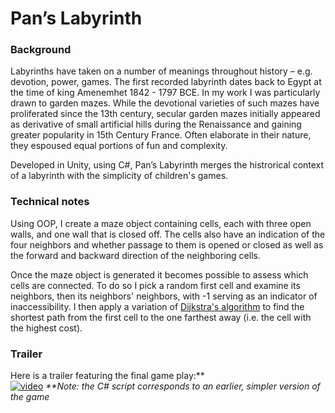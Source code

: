 # Pan’s Labyrinth

### Background
Labyrinths have taken on a number of meanings throughout history – e.g. devotion, power, games. The first recorded labyrinth dates back to Egypt at the time of king Amenemhet 1842 - 1797 BCE. In my work I was particularly drawn to garden mazes. While the devotional varieties of such mazes have proliferated since the 13th century, secular garden mazes initially appeared as derivative of small artificial hills during the Renaissance and gaining greater popularity in 15th Century France. Often elaborate in their nature, they espoused equal portions of fun and complexity. <br />
 
Developed in Unity, using C#, Pan’s Labyrinth merges the histrorical context of a labyrinth with the simplicity of children's games. 
<br />

### Technical notes
Using OOP, I create a maze object containing cells, each with three open walls, and one wall that is closed off. The cells also have an indication of the four neighbors and whether passage to them is opened or closed as well as the forward and backward direction of the neighboring cells. <br />

Once the maze object is generated it becomes possible to assess which cells are connected. To do so I pick a random first cell and examine its neighbors, then its neighbors' neighbors, with -1 serving as an indicator of inaccessibility. I then apply a variation of [Dijkstra's algorithm](https://en.wikipedia.org/wiki/Dijkstra%27s_algorithm) to find the shortest path from the first cell to the one farthest away (i.e. the cell with the highest cost). 

### Trailer
Here is a trailer featuring the final game play:** <br />
[![video](https://i.vimeocdn.com/video/672009081.jpg)](https://vimeo.com/246910954)
_**Note: the C# script corresponds to an earlier, simpler version of the game_
